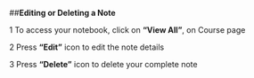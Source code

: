 ##**Editing or Deleting a Note**

1 To access your notebook, click on **“View All”**, on Course page

2 Press **“Edit”** icon to edit the note details

3 Press **“Delete”** icon to delete your complete note
